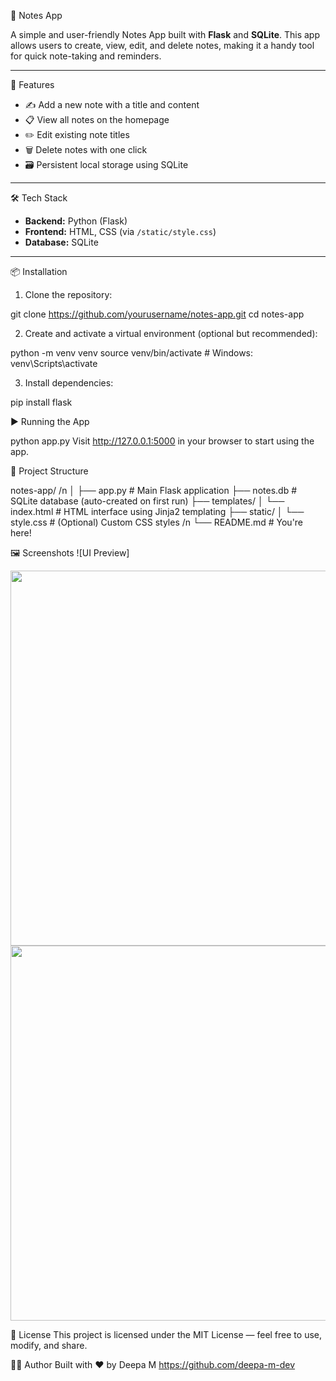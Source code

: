 📝 Notes App

A simple and user-friendly Notes App built with **Flask** and **SQLite**. 
This app allows users to create, view, edit, and delete notes, making it a handy tool for quick note-taking and reminders.

---

🚀 Features

-  ✍️ Add a new note with a title and content
-  📋 View all notes on the homepage
-  ✏️ Edit existing note titles
-  🗑️ Delete notes with one click
-  🗃️ Persistent local storage using SQLite

---

🛠️ Tech Stack

- **Backend:** Python (Flask)
- **Frontend:** HTML, CSS (via `/static/style.css`)
- **Database:** SQLite

---

📦 Installation

1. Clone the repository:
   
git clone https://github.com/yourusername/notes-app.git
cd notes-app 

2. Create and activate a virtual environment (optional but recommended):
   
python -m venv venv
source venv/bin/activate  # Windows: venv\Scripts\activate

3. Install dependencies:

pip install flask

▶️ Running the App

python app.py
Visit http://127.0.0.1:5000 in your browser to start using the app.

📂 Project Structure

notes-app/ /n
│
├── app.py                  # Main Flask application
├── notes.db                # SQLite database (auto-created on first run)
├── templates/
│   └── index.html          # HTML interface using Jinja2 templating
├── static/
│   └── style.css           # (Optional) Custom CSS styles /n
└── README.md               # You're here!

🖼️ Screenshots
![UI Preview]
<p align="center">
  <img src="screenshots/ui1.heic" width="600"/>
  <img src="screenshots/ui2.heic" width="600"/>
</p>




📄 License
This project is licensed under the MIT License — feel free to use, modify, and share.

🙋‍♀️ Author
Built with ❤️ by Deepa M
https://github.com/deepa-m-dev

